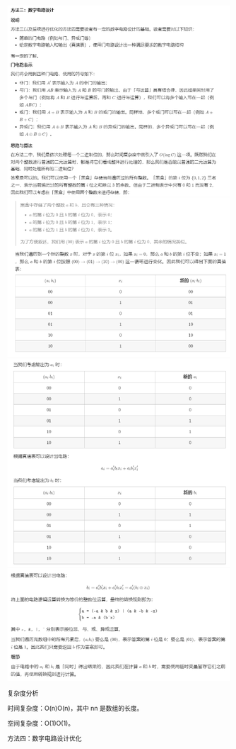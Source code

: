 ![img.png](img.png)
![img_1.png](img_1.png)
![img_2.png](img_2.png)
![img_3.png](img_3.png)

复杂度分析

时间复杂度：O(n)O(n)，其中 nn 是数组的长度。

空间复杂度：O(1)O(1)。

方法四：数字电路设计优化